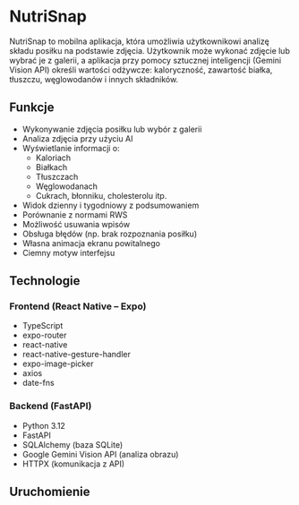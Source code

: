 # NutriSnap

NutriSnap to mobilna aplikacja, która umożliwia użytkownikowi analizę składu posiłku na podstawie zdjęcia. Użytkownik może wykonać zdjęcie lub wybrać je z galerii, a aplikacja przy pomocy sztucznej inteligencji (Gemini Vision API) określi wartości odżywcze: kaloryczność, zawartość białka, tłuszczu, węglowodanów i innych składników.

## Funkcje

- Wykonywanie zdjęcia posiłku lub wybór z galerii
- Analiza zdjęcia przy użyciu AI
- Wyświetlanie informacji o:
  - Kaloriach
  - Białkach
  - Tłuszczach
  - Węglowodanach
  - Cukrach, błonniku, cholesterolu itp.
- Widok dzienny i tygodniowy z podsumowaniem
- Porównanie z normami RWS
- Możliwość usuwania wpisów
- Obsługa błędów (np. brak rozpoznania posiłku)
- Własna animacja ekranu powitalnego
- Ciemny motyw interfejsu

## Technologie

### Frontend (React Native – Expo)
- TypeScript
- expo-router
- react-native
- react-native-gesture-handler
- expo-image-picker
- axios
- date-fns

### Backend (FastAPI)
- Python 3.12
- FastAPI
- SQLAlchemy (baza SQLite)
- Google Gemini Vision API (analiza obrazu)
- HTTPX (komunikacja z API)

## Uruchomienie
